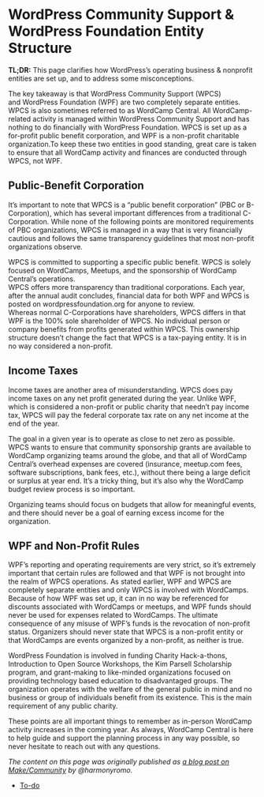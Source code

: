 # WordPress Community Support &amp; WordPress Foundation Entity Structure

**TL;DR:** This page clarifies how WordPress’s operating business & nonprofit entities are set up, and to address some misconceptions.

The key takeaway is that WordPress Community Support (WPCS) and WordPress Foundation (WPF) are two completely separate entities. WPCS is also sometimes referred to as WordCamp Central. All WordCamp\-related activity is managed within WordPress Community Support and has nothing to do financially with WordPress Foundation. WPCS is set up as a for-profit public benefit corporation, and WPF is a non-profit charitable organization.To keep these two entities in good standing, great care is taken to ensure that all WordCamp activity and finances are conducted through WPCS, not WPF.

## **Public-Benefit Corporation**

It’s important to note that WPCS is a “public benefit corporation” (PBC or B-Corporation), which has several important differences from a traditional C-Corporation. While none of the following points are monitored requirements of PBC organizations, WPCS is managed in a way that is very financially cautious and follows the same transparency guidelines that most non-profit organizations observe.

WPCS is committed to supporting a specific public benefit. WPCS is solely focused on WordCamps, Meetups, and the sponsorship of WordCamp Central’s operations.  
WPCS offers more transparency than traditional corporations. Each year, after the annual audit concludes, financial data for both WPF and WPCS is posted on wordpressfoundation.org for anyone to review.  
Whereas normal C-Corporations have shareholders, WPCS differs in that WPF is the 100% sole shareholder of WPCS. No individual person or company benefits from profits generated within WPCS. This ownership structure doesn’t change the fact that WPCS is a tax-paying entity. It is in no way considered a non-profit.

## **Income Taxes**

Income taxes are another area of misunderstanding. WPCS does pay income taxes on any net profit generated during the year. Unlike WPF, which is considered a non-profit or public charity that needn’t pay income tax, WPCS will pay the federal corporate tax rate on any net income at the end of the year.

The goal in a given year is to operate as close to net zero as possible. WPCS wants to ensure that community sponsorship grants are available to WordCamp organizing teams around the globe, and that all of WordCamp Central’s overhead expenses are covered (insurance, meetup.com fees, software subscriptions, bank fees, etc.), without there being a large deficit or surplus at year end. It’s a tricky thing, but it’s also why the WordCamp budget review process is so important.

Organizing teams should focus on budgets that allow for meaningful events, and there should never be a goal of earning excess income for the organization.

## **WPF and Non-Profit Rules**

WPF’s reporting and operating requirements are very strict, so it’s extremely important that certain rules are followed and that WPF is not brought into the realm of WPCS operations. As stated earlier, WPF and WPCS are completely separate entities and only WPCS is involved with WordCamps. Because of how WPF was set up, it can in no way be referenced for discounts associated with WordCamps or meetups, and WPF funds should never be used for expenses related to WordCamps. The ultimate consequence of any misuse of WPF’s funds is the revocation of non-profit status. Organizers should never state that WPCS is a non-profit entity or that WordCamps are events organized by a non-profit, as neither is true.

WordPress Foundation is involved in funding Charity Hack-a-thons, Introduction to Open Source Workshops, the Kim Parsell Scholarship program, and grant-making to like-minded organizations focused on providing technology based education to disadvantaged groups. The organization operates with the welfare of the general public in mind and no business or group of individuals benefit from its existence. This is the main requirement of any public charity.

These points are all important things to remember as in-person WordCamp activity increases in the coming year. As always, WordCamp Central is here to help guide and support the planning process in any way possible, so never hesitate to reach out with any questions.

*The content on this page was originally published as [a blog post on Make/Community](https://make.wordpress.org/community/2023/01/25/wordpress-community-support-wordpress-foundation-entity-structure/) by @harmonyromo.*

*   [To-do](# "To-do")